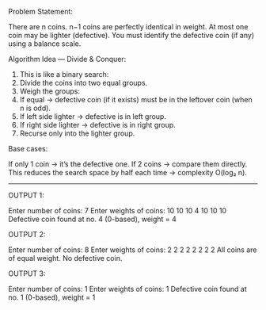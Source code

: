 Problem Statement:

There are n coins.
n−1 coins are perfectly identical in weight.
At most one coin may be lighter (defective).
You must identify the defective coin (if any) using a balance scale.


Algorithm Idea — Divide & Conquer:

1. This is like a binary search:
2. Divide the coins into two equal groups.
3. Weigh the groups:
4. If equal → defective coin (if it exists) must be in the leftover coin (when n is odd).
5. If left side lighter → defective is in left group.
6. If right side lighter → defective is in right group.
7. Recurse only into the lighter group.

Base cases:

If only 1 coin → it’s the defective one.
If 2 coins → compare them directly.
This reduces the search space by half each time → complexity O(log₂ n).

______________________________________________________________________________________________

OUTPUT 1:

Enter number of coins: 7
Enter weights of coins:
10 10 10 4 10 10 10
Defective coin found at no. 4 (0-based), weight = 4

OUTPUT 2:

Enter number of coins: 8
Enter weights of coins:
2 2 2 2 2 2 2 2
All coins are of equal weight. No defective coin.

OUTPUT 3:

Enter number of coins: 1
Enter weights of coins:
1
Defective coin found at no. 1 (0-based), weight = 1
